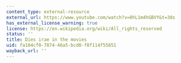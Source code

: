 ```yaml
---
content_type: external-resource
external_url: https://www.youtube.com/watch?v=0hL1m4hGBVY&t=38s
has_external_license_warning: true
license: https://en.wikipedia.org/wiki/All_rights_reserved
status: ''
title: Dies irae in the movies
uid: fa104cf0-7874-46a5-bcd0-f8f114f55851
wayback_url: ''
---
```

